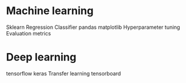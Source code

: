 # Machine learning
Sklearn
Regression
Classifier
pandas 
matplotlib
Hyperparameter tuning
Evaluation metrics 

# Deep learning
tensorflow
keras
Transfer learning
tensorboard
